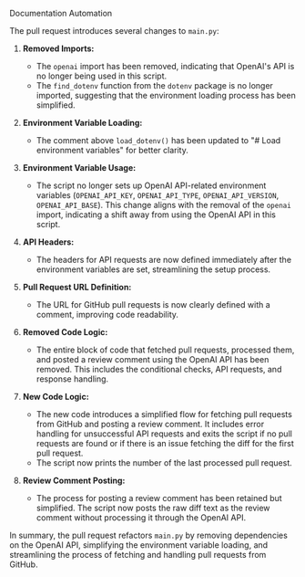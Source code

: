 Documentation Automation

The pull request introduces several changes to `main.py`:

1. **Removed Imports:**
   - The `openai` import has been removed, indicating that OpenAI's API is no longer being used in this script.
   - The `find_dotenv` function from the `dotenv` package is no longer imported, suggesting that the environment loading process has been simplified.

2. **Environment Variable Loading:**
   - The comment above `load_dotenv()` has been updated to "# Load environment variables" for better clarity.

3. **Environment Variable Usage:**
   - The script no longer sets up OpenAI API-related environment variables (`OPENAI_API_KEY`, `OPENAI_API_TYPE`, `OPENAI_API_VERSION`, `OPENAI_API_BASE`). This change aligns with the removal of the `openai` import, indicating a shift away from using the OpenAI API in this script.

4. **API Headers:**
   - The headers for API requests are now defined immediately after the environment variables are set, streamlining the setup process.

5. **Pull Request URL Definition:**
   - The URL for GitHub pull requests is now clearly defined with a comment, improving code readability.

6. **Removed Code Logic:**
   - The entire block of code that fetched pull requests, processed them, and posted a review comment using the OpenAI API has been removed. This includes the conditional checks, API requests, and response handling.

7. **New Code Logic:**
   - The new code introduces a simplified flow for fetching pull requests from GitHub and posting a review comment. It includes error handling for unsuccessful API requests and exits the script if no pull requests are found or if there is an issue fetching the diff for the first pull request.
   - The script now prints the number of the last processed pull request.

8. **Review Comment Posting:**
   - The process for posting a review comment has been retained but simplified. The script now posts the raw diff text as the review comment without processing it through the OpenAI API.

In summary, the pull request refactors `main.py` by removing dependencies on the OpenAI API, simplifying the environment variable loading, and streamlining the process of fetching and handling pull requests from GitHub.